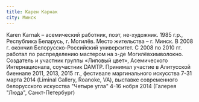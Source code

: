 ```yaml
---
title: Карен Карнак
city: Минск
---
```


Karen Karnak – асемический работник, поэт, не-художник. 1985 г.р., Республика Беларусь, г. Могилёв. Место жительства – г. Минск. В 2008 г. окончил Белорусско-Российский университет. С 2008 по 2010 гг. работал по распределению мастером на з-де Могилёвхимволокно. Создатель и участник группы «Липовый цвет», Асемического Интернационала, соучастник DAMTP. Принимал участие в Алитусской биеннале 2011, 2013, 2015 гг., фестивале маргинального искусства 7-31 марта 2014 (Liminal Gallery, Roanoke, VA), выставке современного белорусского искусства "Четыре угла" 4-16 нобря 2014 (Галерея "Люда", Санкт-Петербург)
